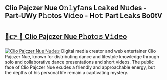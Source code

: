 ## Clio Pajczer Nue O𝚗𝚕yf𝚊ns L𝚎a𝚔ed N𝚞𝚍es - Part-UWy P𝚑𝚘tos Vi𝚍𝚎o - H𝚘𝚝 Part L𝚎a𝚔s Bo0tV

# <h2><a href="http://kf6cvp.oniu.top/?m=Clio+Pajczer+Nue">🔗👉 🔴 Clio Pajczer Nue P𝚑ot𝚘𝚜 V𝚒d𝚎o</a></h2>

[![Clio Pajczer Nue Nu𝚍e𝚜](https://i.imgur.com/0qMVB7G.gif)](http://kf6cvp.oniu.top/?m=Clio+Pajczer+Nue)
Digital media creator and web entertainer Clio Pajczer Nue, known for distributing dance and lifestyle knowledge through solo and collaborative dance presentations and short videos. The public face of Clio Pajczer Nue exudes a friendly and approachable energy, but the depths of his personal life remain a captivating mystery.  

